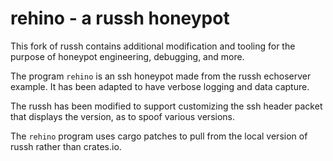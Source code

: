 # rehino - a russh honeypot

This fork of russh contains additional modification and tooling for the purpose of honeypot engineering, debugging, and more.

The program `rehino` is an ssh honeypot made from the russh echoserver example. It has been adapted to have verbose logging and data capture.

The russh has been modified to support customizing the ssh header packet that displays the version, as to spoof various versions.

The `rehino` program uses cargo patches to pull from the local version of russh rather than crates.io.
